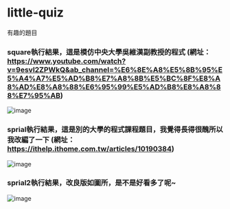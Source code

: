 # little-quiz
 有趣的題目
 
 
 ### square執行結果，這是模仿中央大學吳維漢副教授的程式 (網址：https://www.youtube.com/watch?v=9esvI2ZPWkQ&ab_channel=%E6%8E%A8%E5%8B%95%E5%A4%A7%E5%AD%B8%E7%A8%8B%E5%BC%8F%E8%A8%AD%E8%A8%88%E6%95%99%E5%AD%B8%E8%A8%88%E7%95%AB)
 ![image](https://user-images.githubusercontent.com/52811389/165099504-c660915d-29b5-4bc8-9c6b-eb932964aaa3.png)





### sprial執行結果，這是別的大學的程式課程題目，我覺得長得很醜所以我改編了一下 (網址：https://ithelp.ithome.com.tw/articles/10190384)
![image](https://user-images.githubusercontent.com/52811389/165099693-33b22ad4-3591-425e-9980-61f2d36b2a5d.png)



### sprial2執行結果，改良版如圖所，是不是好看多了呢~
![image](https://user-images.githubusercontent.com/52811389/165100423-d1560ada-8510-4d3f-ac43-e10d6d15c5ae.png)
